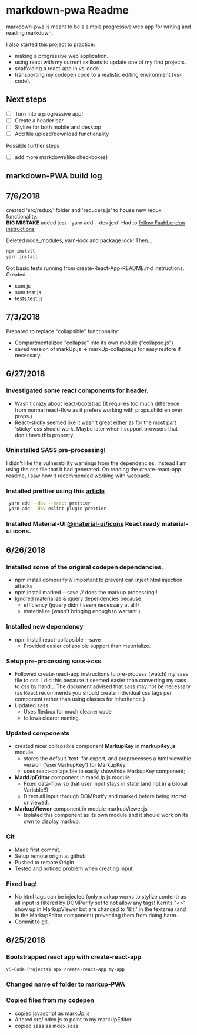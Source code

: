 # markdown-pwa Readme

markdown-pwa is meant to be a simple progressive web app for writing and reading markdown.

I also started this project to practice:
* making a progressive web application.
* using react with my current skillsets to update one of my first projects.
* scaffolding a react-app in vs-code
* transporting my codepen code to a realistic editing environment (vs-code).

## Next steps
- [ ] Turn into a progressive app!
- [ ] Create a header bar.
- [ ] Stylize for both mobile and desktop 
- [ ] Add file upload/download functionality

Possible further steps
- [ ] add more markdown(like checkboxes)


## markdown-PWA build log
## 7/6/2018
  created 'src/redux/' folder and 'reducers.js' to house new redux functionality.  
  **BIG MISTAKE** added jest -'yarn add --dev jest'
  Had to [follow FaabLondon instructions](https://github.com/facebook/jest/issues/6393)  

Deleted node_modules, yarn-lock and package.lock! Then...

```bash
npm install
yarn install
```

Got basic tests running from create-React-App-README.md instructions.
Created:
* sum.js
* sum.test.js
* tests.test.js



## 7/3/2018
Prepared to replace "collapsible" functionality:
* Compartmentalized "collapse" into its own module ("collapse.js")
* saved version of markUp.js -> markUp-collapse.js for easy restore if necessary.

## 6/27/2018

### Investigated some react components for header. 

  * Wasn't crazy about react-bootstrap (It requires too much difference from normal react-flow as it prefers working with props.children over props.)
  * React-sticky seemed like it wasn't great either as for the most part 'sticky' css should work.  Maybe later when I support browsers that don't have this property.

### Uninstalled SASS pre-processing!

I didn't like the vulnerability warnings from the dependencies.
Instead I am using the css file that it had generated.  On reading the create-react-app readme, I saw how it recommended working with webpack.
### Installed prettier using this [article](https://medium.com/technical-credit/using-prettier-with-vs-code-and-create-react-app-67c2449b9d08)
```bash
 yarn add --dev --exact prettier
 yarn add --dev eslint-plugin-prettier
```

### Installed Material-UI [@material-ui/icons](https://www.npmjs.com/package/@material-ui/icons) React ready material-ui icons.




## 6/26/2018

### Installed some of the original codepen dependencies.
* npm install dompurify // important to prevent can inject html injection attacks 
* npm install marked --save // does the markup processing!!
* Ignored materialize & jquery dependencies because:
  * efficiency (jquery didn't seem necessary at all!)
  * materialize (wasn't bringing enough to warrant.)

### Installed new dependency
* npm install react-collapsible --save
  * Provided easier collapsible support than materialize.

### Setup pre-processing sass->css
* Followed create-react-app instructions to pre-process (watch) my sass file to css.  I did this because it seemed easier than converting my sass to css by hand... The document advised that sass may not be necessary (as React recommends you should create individual css tags per component rather than using classes for inheritance.)
* Updated sass
  * Uses flexbox for much cleaner code
  * follows clearer naming.

### Updated components

* created nicer collapsible component  **MarkupKey** in **markupKey.js** module. 
  * stores the default 'text' for export, and 
        preprocesses a html viewable version ('userMarkupKey') for MarkupKey.
  * uses react-collapsible to easily show/hide  MarkupKey component;
* **MarkUpEditor** component in markUp.js module.
  * Fixed data-flow so that user input stays in state (and not in a Global Variable!!)
  * Direct all input through DOMPurify and marked before being stored or viewed.
* **MarkupViewer** component in module markupViewer.js
  * Isolated this component as its own module and it should work on its own to display markup.

### **Git**
* Made first commit.
* Setup remote origin at github
* Pushed to remote Origin
* Tested and noticed problem when creating input.

### Fixed bug!
* No html tags can be injected (only markup works to stylize content) as all input is filtered by DOMPurify set to not allow any tags!  Kerrits "<>" show up in MarkupViewer but are changed to '\&lt;' in the textarea (and in the MarkupEditor component) preventing them from doing harm.
* Commit to git.

## 6/25/2018
### Bootstrapped react app with create-react-app 
```bash
VS-Code Projects$ npx create-react-app my-app
```
### Changed name of folder to markup-PWA

### Copied files from [my codepen](https://codepen.io/moseschild/pen/rGKgZG)
* copied javascript as markUp.js
* Altered src/index.js to point to my markUpEditor
* copied sass as index.sass


